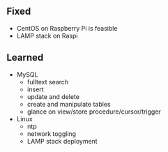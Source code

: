## Fixed

* CentOS on Raspberry Pi is feasible
* LAMP stack on Raspi

## Learned

* MySQL
  * fulltext search
  * insert
  * update and delete
  * create and manipulate tables
  * glance on view/store procedure/cursor/trigger
* Linux
  * ntp
  * network toggling
  * LAMP stack deployment
